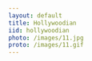 ```yaml
---
layout: default
title: Hollywoodian
iid: hollywoodian
photo: /images/11.jpg
proto: /images/11.gif
---
```


